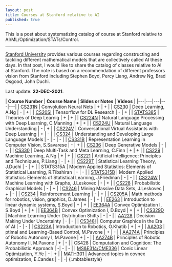 ```yaml
---
layout: post
title: Courses at Stanford relative to AI
published: true
---
```


This is a post about systematizing catalog of course at Stanford relative to AI/ML/Optimization/STATs/Control.

---

[Stanford University](https://www.stanford.edu/) provides various courses regarding constructing and tackling different mathematical models that are collectively called AI these days. In that post, I would like to share the catalog of classes relative to AI at Stanford. The note is based on a recommendation of different professors vision from Stanford including Stephen Boyd, Percy Liang, Andrew Ng, Brad Osgood, John Duchi.

Last update: **22-DEC-2021**.

| **Course Number**  | **Course Name**  | **Slides or Notes**  | **Videos**  |
|---|---|---|---|---|
| [CS231N](http://cs231n.stanford.edu/)  | Convolution Neural Nets  |  +  |   + |
| [CS230](http://cs230.stanford.edu/)  | Deep Learning, A.Ng  |  -  |   + |
| [CS20SI](http://web.stanford.edu/class/cs20si/)  | Tensorflow for DL Research  |  -  |   + |
| [STATS385](https://stats385.github.io/)  | Theories of Deep Learnig  |  +  |   + |
| [CS224N](https://web.stanford.edu/class/cs224n/index.html)  | Natural Language Processing with Deep Learning, C.Manning | +  |   + |
| [CS224U](https://web.stanford.edu/class/cs224u/index.html)  | Natural Language Understanding  | - |   + |
| [CS224V](https://web.stanford.edu/class/cs224v/schedule.html) | Conversational Virtual Assistants with Deep Learning | + |  -  |
| [CS324]() | Understanding and Developing Large Language Models | -  | - | - |
| [CS331B](http://web.stanford.edu/class/cs331b/schedule.html)  | Representation Learning in Computer Vision, S.Savarese  | - |   + |
| [CS236](https://deepgenerativemodels.github.io/syllabus.html)  | Deep Generative Models  |  -  |   + |
| [CS330](https://cs330.stanford.edu/)  | Deep Multi-Task and Meta Learning, C.Finn  |  +  |   + |
| [CS229](http://cs229.stanford.edu/syllabus.html)  | Machine Learning, A.Ng  |  +  |   + |
| [CS221](http://web.stanford.edu/class/cs221/)  | Artificial Intelligence: Principles and Techniques, P.Liang |  - |   + |
| [CS229T](https://web.stanford.edu/class/cs229t/)  | Statistical Learning Theory, J.Duchi  |  -  |   + |
| STATS315A  | Modern Applied Statistics: Elements of Statistical Learning, R.Tibshiran  |  -  |   - |
| [STATS315B](http://statweb.stanford.edu/~jhf/stats315b.html)  | Modern Applied Statistics: Elements of Statistical Learning, J.Friedman  |  -  |   - |
| [CS224W](http://web.stanford.edu/class/cs224w/)  | Machine Learning with Graphs, J.Leskovec  |  -  |   + |
| [CS228](https://ermongroup.github.io/cs228-notes/)  | Probabilistic Graphical Models  |  -  |   + |
| [CS246](http://web.stanford.edu/class/cs246/)  | Mining Massive Data Sets, J.Leskovec |  +  |   - |
| [CS234](http://web.stanford.edu/class/cs234/schedule.html)  | Reinforcement Learning  |  -  |   + |
| [CS205A](http://graphics.stanford.edu/courses/cs205a/)  | Math methods for robotics, vision, graphics, D.James |  -  |   + |
| [EE263](http://ee263.stanford.edu/)  | Introduction to linear dynamic systems, S.Boyd  |  +  |   + |
| [EE364A](https://stanford.edu/class/ee364a/)  | Convex Optimization I, S.Boyd  |  +  |   + |
| [EE364B](https://stanford.edu/class/ee364b/)  | Convex Optimization I, D.Boyd  |  +  |   + |
| [CS329D](https://thashim.github.io/cs329D/schedule/) | Machine Learning Under Distribution Shifts | -  |   - |
| [AA228](https://web.stanford.edu/class/aa228/cgi-bin/wp/) | Decision Making Under Uncertainty | -  |   - |
| [CS348I](http://cs348i.stanford.edu/) | Computer Graphics in the Era of AI | - | - |
| [CS223A](https://cs.stanford.edu/groups/manips/teaching/cs223a/) | Introduction to Robotics, O.Khatib | + | + |
| [AA203](https://stanfordasl.github.io/aa203/) | ptimal and Learning-Based Control, M.Pavone | + | - |
| [AA274A](https://stanfordasl.github.io/aa274a/) | Principles of Robotic Autonomy I, M.Pavone | + | - |
| [AA274B](http://web.stanford.edu/class/cs237b/) | Principles of Robotic Autonomy II, M.Pavone | + | - |
| CS428 | Computation and Cognition: The Probabilistic Approach | -| - | - |
| [MS&E314/CME336](https://web.stanford.edu/class/msande314/handout.shtml) | Conic Linear Optimization, Y.Ye | - | + |
| [MATH301](https://candes.su.domains/teaching/math301/hand.html) | Advanced topics in covnex optimization, E.Candes | - | -|
{:.mbtablestyle}
